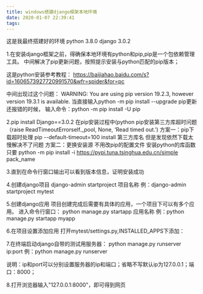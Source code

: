```yaml
---
title: windows搭建django框架本地环境
date: 2020-01-07 22:39:41
tags:
---
```


这是我最终搭建好的环境
python 3.8.0
django 3.0.2


1.在安装django框架之前，得确保本地环境有python和pip,pip是一个包依赖管理工具。
中间解决了pip更新问题，按照提示安装与python匹配的pip版本；

这是python安装参考教程：
https://baijiahao.baidu.com/s?id=1606573927720991570&wfr=spider&for=pc

中间出现过这个问题：
WARNING: You are using pip version 19.2.3, however version 19.3.1 is available.
当直接输入python -m pip install --upgrade pip更新还报错的时候，
输入命令：python -m pip install -U pip

2.pip install Django==3.0.2
在pip安装过程中(python pip安装第三方库超时问题（raise ReadTimeoutErrorself._pool, None, ‘Read timed out.’)
方案一：pip下载超时处理
pip --default-timeout=100 install 第三方库名
但是发现依然下载太慢解决不了问题
方案二：更换安装源
不用改pip的配置文件
安装python的库函数只要
python -m pip install -i https://pypi.tuna.tsinghua.edu.cn/simple pack_name

3.直到在命令行窗口输出可以看到版本信息，证明安装成功



4.创建django项目
django-admin startproject 项目名称
例：django-admin startproject mytest


5.创建django应用
项目创建完成后需要有具体的应用，一个项目下可以有多个应用。
进入命令行窗口：
python manage.py startapp 应用名称
例：python manage.py startapp myapp


6.在项目设置添加应用
打开mytest/settings.py,INSTALLED_APPS下添加：

7.在终端启动django自带的测试用服务器：
python manage.py runserver ip:port
例：python manage.py runserver

说明：ip和port可以分别设置服务器的ip和端口；省略不写默认ip为127.0.0.1；端口：8000；


8.打开浏览器输入"127.0.0.1:8000"，即可得到网页

